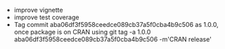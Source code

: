 - improve vignette
- improve test coverage
- Tag commit aba06df3f5958ceedce089cb37a5f0cba4b9c506 as 1.0.0, once package is on CRAN using
	git tag -a 1.0.0 aba06df3f5958ceedce089cb37a5f0cba4b9c506 -m'CRAN release'
